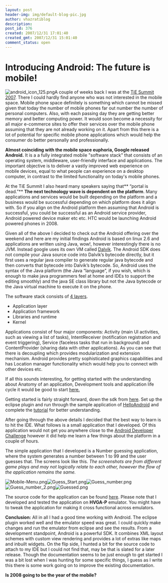 ```yaml
---
layout: post
header-img: img/default-blog-pic.jpg
author: vhazratiblog
description: 
post_id: 376
created: 2007/12/31 17:01:40
created_gmt: 2007/12/31 15:01:40
comment_status: open
---
```


# Introducing Android: The future is mobile!

![android_icon_125.png][1]A couple of weeks back I was at the [TiE Summit 2007][2]. There I could hardly find anyone who was not interested in the mobile space. Mobile phone space definitely is something which cannot be missed given that today the number of mobile phones far out number the number of personal computers. Also, with each passing day they are getting better memory and better computing power. It would soon become a necessity for all major e-commerce sites to offer their services over the mobile phone assuming that they are not already working on it. Apart from this there is a lot of potential for specific mobile phone applications which would help the consumer do better personally and professionally.

**Almost coinciding with the mobile space euphoria, Google released Android.** It is a a fully integrated mobile "software stack" that consists of an operating system, middleware, user-friendly interface and applications. The important objective is to deliver a vastly improved web experience on mobile devices, equal to what people can experience on a desktop computer, in contrast to the limited functionality on today's mobile phones.

At the TiE Summit I also heard many speakers saying that** “portal is dead.”** **The next technology wave is dependent on the platform**. Many applications and services would be built depending on the platform and a business would be successful depending on which platform does it align with. So if you align on the Android platform then assuming that Android is successful, you could be successful as an Android service provider, Android powered device maker etc etc. HTC would be launching Android powered phones in 2008.

Given all of the above I decided to check out the Android offering over the weekend and here are my initial findings  Android is based on linux 2.6 and applications are written using Java, wow!, however interestingly there is no JVM. Instead google uses its own VM called [Dalvik][3]. The Android SDK does not compile your Java source code into Dalvik’s bytecode directly, but it first uses a regular java compiler to generate regular java bytecode and then converts that bytecode into Dalvik’s bytecode. So, Android uses the syntax of the Java platform (the Java “language”, if you wish, which is enough to make java programmers feel at home and IDEs to support the editing smoothly) and the java SE class library but not the Java bytecode or the Java virtual machine to execute it on the phone.

The software stack consists of [4 layers][4]. 

  * Application layer
  * Application framework
  * Libraries and runtime
  * Kernel

Applications consist of four major components: Activity (main UI activities, such as viewing a list of tasks), IntentReceiver (notification registration and event triggering), Service (faceless tasks that run in background) and ContentProvider (sharing data with other applications). As you can see that there is decoupling which provides modularization and extension mechanism. Android provides pretty sophisticated graphics capabilities and has Location manager functionality which would help you to connect with other devices etc.

If all this sounds interesting, for getting started with the understanding about Anatomy of an application, Development tools and application life cycle it would be good to start [here.][5]

Getting started is fairly straight forward, down the sdk from [here][6]. Set up the eclipse plugin and run through the sample application of [HelloAndroid][7] and complete the [tutorial][8] for better understanding.

After going through the above details I decided that the best way to learn is to hit the IDE. What follows is a small application that I developed. Of this application would not get you anywhere close to the [Android Developer Challenge][9] however it did help me learn a few things about the platform in a couple of hours.

The simple application that I developed is a Number guessing application, where the system generates a number between 1 to 99 and the user guesses that. The screens look like this. _The screenshots are from different game plays and may not logically relate to each other, however the flow of the application remains the same._

![Mobile-Menu.png][10]![Guess_Start.png][11]![Guess_number.png][12]![Guess_number_2.png][13]![Guessed.png][14]

The source code for the application can be found [here][15]. Please note that I developed and tested the application on **HVGA-P** emulator. You might have to tweak the application for making it cross functional across emulators.

**Conclusion:** All in all I had a good time working with Android. The eclipse plugin worked well and the emulator speed was great. I could quickly make changes and run the emulator from eclipse and see the results. From a development standpoint, Android is a powerful SDK. It combines XML layout schemes with custom view rendering and provides a lot of extras like maps and inbuilt widgets. On the flip side, I hunted a bit for the source code to attach to my IDE but I could not find that, may be that is slated for a later release. Though the documentation seems to be just enough to get started I was a bit lost when I was hunting for some specific things, I guess as I write this there is some work going on to improve the existing documentation.

**Is 2008 going to be the year of the mobile?**

   [1]: http://xebee.xebia.in/wp-content/uploads/2007/12/android_icon_125.png
   [2]: http://www.tiesummit.org/
   [3]: http://code.google.com/android/what-is-android.html
   [4]: http://code.google.com/android/images/system-architecture.jpg
   [5]: http://code.google.com/android/intro/index.html
   [6]: http://code.google.com/android/index.html
   [7]: http://code.google.com/android/intro/hello-android.html
   [8]: http://code.google.com/android/intro/tutorial.html
   [9]: http://code.google.com/android/adc.html
   [10]: http://xebee.xebia.in/wp-content/uploads/2007/12/Mobile-Menu.png
   [11]: http://xebee.xebia.in/wp-content/uploads/2007/12/Guess_Start.png
   [12]: http://xebee.xebia.in/wp-content/uploads/2007/12/Guess_number.png
   [13]: http://xebee.xebia.in/wp-content/uploads/2007/12/Guess_number_2.png
   [14]: http://xebee.xebia.in/wp-content/uploads/2007/12/Guessed.png
   [15]: http://xebee.xebia.in/wp-content/uploads/2007/12/GuessNumber-tar.gz